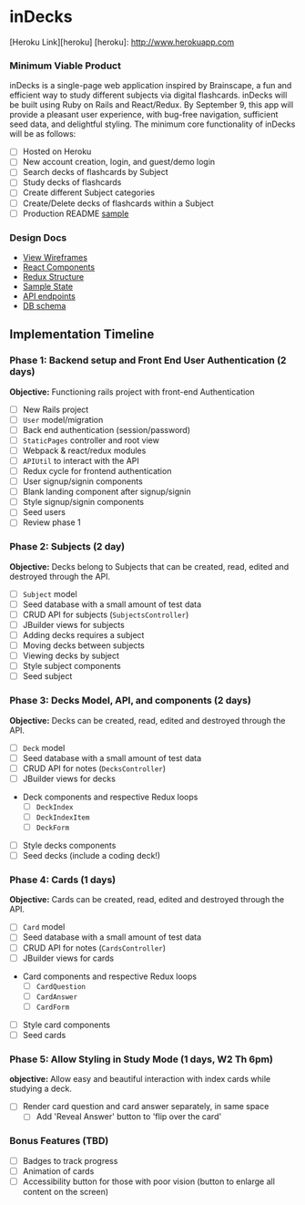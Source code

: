# inDecks

[Heroku Link][heroku]
[heroku]: http://www.herokuapp.com

### Minimum Viable Product

inDecks is a single-page web application inspired by Brainscape, a fun and efficient way to study different subjects via digital flashcards. inDecks will be built using Ruby on Rails and React/Redux. By September 9, this app will provide a pleasant user experience, with bug-free navigation, sufficient seed data, and delightful styling. The minimum core functionality of inDecks will be as follows:

- [ ] Hosted on Heroku
- [ ] New account creation, login, and guest/demo login
- [ ] Search decks of flashcards by Subject
- [ ] Study decks of flashcards
- [ ] Create different Subject categories
- [ ] Create/Delete decks of flashcards within a Subject
- [ ] Production README [sample](docs/production_readme.md)

### Design Docs
* [View Wireframes][wireframes]
* [React Components][components]
* [Redux Structure][redux_structure]
* [Sample State][sample_state]
* [API endpoints][api_endpoints]
* [DB schema][schema]

[wireframes]: ./wireframes/
[components]: ./component_hierarchy.md
[redux_structure]: ./redux_structure.md
[sample_state]: ./sample_state.md
[api_endpoints]: ./api_endpoints.md
[schema]: ./schema.md

## Implementation Timeline

### Phase 1: Backend setup and Front End User Authentication (2 days)

**Objective:** Functioning rails project with front-end Authentication

- [ ] New Rails project
- [ ] `User` model/migration
- [ ] Back end authentication (session/password)
- [ ] `StaticPages` controller and root view
- [ ] Webpack & react/redux modules
- [ ] `APIUtil` to interact with the API
- [ ] Redux cycle for frontend authentication
- [ ] User signup/signin components
- [ ] Blank landing component after signup/signin
- [ ] Style signup/signin components
- [ ] Seed users
- [ ] Review phase 1

### Phase 2: Subjects (2 day)

**Objective:** Decks belong to Subjects that can be created, read, edited and destroyed through the API.

- [ ] `Subject` model
- [ ] Seed database with a small amount of test data
- [ ] CRUD API for subjects (`SubjectsController`)
- [ ] JBuilder views for subjects
- [ ] Adding decks requires a subject
- [ ] Moving decks between subjects
- [ ] Viewing decks by subject
- [ ] Style subject components
- [ ] Seed subject

### Phase 3: Decks Model, API, and components (2 days)

**Objective:** Decks can be created, read, edited and destroyed through
the API.

- [ ] `Deck` model
- [ ] Seed database with a small amount of test data
- [ ] CRUD API for notes (`DecksController`)
- [ ] JBuilder views for decks
- Deck components and respective Redux loops
  - [ ] `DeckIndex`
  - [ ] `DeckIndexItem`
  - [ ] `DeckForm`
- [ ] Style decks components
- [ ] Seed decks (include a coding deck!)

### Phase 4: Cards (1 days)

**Objective:** Cards can be created, read, edited and destroyed through
the API.

- [ ] `Card` model
- [ ] Seed database with a small amount of test data
- [ ] CRUD API for notes (`CardsController`)
- [ ] JBuilder views for cards
- Card components and respective Redux loops
  - [ ] `CardQuestion`
  - [ ] `CardAnswer`
  - [ ] `CardForm`
- [ ] Style card components
- [ ] Seed cards

### Phase 5: Allow Styling in Study Mode (1 days, W2 Th 6pm)

**objective:** Allow easy and beautiful interaction with index cards while studying a deck.

- [ ] Render card question and card answer separately, in same space
  - [ ] Add 'Reveal Answer' button to 'flip over the card'

### Bonus Features (TBD)
- [ ] Badges to track progress
- [ ] Animation of cards
- [ ] Accessibility button for those with poor vision (button to
  enlarge all content on the screen)
